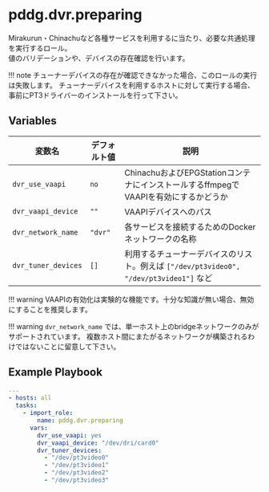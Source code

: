 # pddg.dvr.preparing

Mirakurun・Chinachuなど各種サービスを利用するに当たり、必要な共通処理を実行するロール。  
値のバリデーションや、デバイスの存在確認を行います。

!!! note
    チューナーデバイスの存在が確認できなかった場合、このロールの実行は失敗します。
    チューナーデバイスを利用するホストに対して実行する場合、事前にPT3ドライバーのインストールを行って下さい。

## Variables

| 変数名 | デフォルト値 | 説明 |
| ------ | ------------ | ---- |
| `dvr_use_vaapi` | `no`  | ChinachuおよびEPGStationコンテナにインストールするffmpegでVAAPIを有効にするかどうか |
| `dvr_vaapi_device` | `""` | VAAPIデバイスへのパス |
| `dvr_network_name` | `"dvr"` | 各サービスを接続するためのDockerネットワークの名称 |
| `dvr_tuner_devices` | `[]` | 利用するチューナーデバイスのリスト。例えば `["/dev/pt3video0", "/dev/pt3video1"]` など |

!!! warning
    VAAPIの有効化は実験的な機能です。十分な知識が無い場合、無効にすることを推奨します。

!!! warning
    `dvr_network_name` では、単一ホスト上のbridgeネットワークのみがサポートされています。
    複数ホスト間にまたがるネットワークが構築されるわけではないことに留意して下さい。

## Example Playbook

```yaml
---
- hosts: all
  tasks:
    - import_role:
        name: pddg.dvr.preparing
      vars:
        dvr_use_vaapi: yes
        dvr_vaapi_device: "/dev/dri/card0"
        dvr_tuner_devices:
          - "/dev/pt3video0"
          - "/dev/pt3video1"
          - "/dev/pt3video2"
          - "/dev/pt3video3"
```
